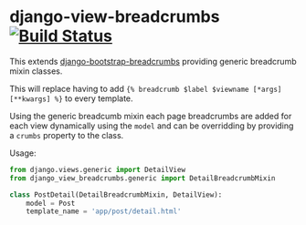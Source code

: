 # django-view-breadcrumbs [![Build Status](https://travis-ci.org/jackton1/django-view-breadcrumbs.svg?branch=master)](https://travis-ci.org/jackton1/django-view-breadcrumbs)

This extends [django-bootstrap-breadcrumbs](http://django-bootstrap-breadcrumbs.readthedocs.io/en/latest/) providing generic breadcrumb mixin classes.

This will replace having to add ```{% breadcrumb $label $viewname [*args] [**kwargs] %}``` to every template.


Using the generic breadcumb mixin each page breadcrumbs are added for each view dynamically using the `model` and can be 
overridding by providing a `crumbs` property to the class. 


Usage:
```python
from django.views.generic import DetailView
from django_view_breadcrumbs.generic import DetailBreadcrumbMixin

class PostDetail(DetailBreadcrumbMixin, DetailView):
    model = Post
    template_name = 'app/post/detail.html'
```
